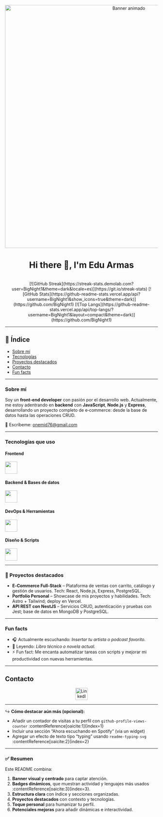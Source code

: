<div align="center">
  <!-- Banner animado -->
  <img src="https://tuservidor/banner.gif" width="800" alt="Banner animado" />
  
  <h1>Hi there 👋, I'm Edu Armas</h1>
  
  <!-- Estadísticas y badges -->
  <br />
  [![GitHub Streak](https://streak-stats.demolab.com?user=BigNight1&theme=dark&locale=es)](https://git.io/streak-stats)
  [![GitHub Stats](https://github-readme-stats.vercel.app/api?username=BigNight1&show_icons=true&theme=dark)](https://github.com/BigNight1)
  [![Top Langs](https://github-readme-stats.vercel.app/api/top-langs/?username=BigNight1&layout=compact&theme=dark)](https://github.com/BigNight1)
</div>

---

## 🧭 Índice
- [Sobre mí](#sobre-mí)
- [Tecnologías](#tecnologías)
- [Proyectos destacados](#proyectos-destacados)
- [Contacto](#contacto)
- [Fun facts](#fun-facts)

---

### Sobre mí
Soy un **front‑end developer** con pasión por el desarrollo web. Actualmente, me estoy adentrando en **backend** con **JavaScript**, **Node.js** y **Express**, desarrollando un proyecto completo de e‑commerce: desde la base de datos hasta las operaciones CRUD.

📧 Escríbeme: [onemid76@gmail.com](mailto:onemid76@gmail.com)

---

### Tecnologías que uso

#### Frontend
<img src="https://skillicons.dev/icons?i=html,css,tailwind,js,ts,react,nextjs,astro,vite" height="40" />

#### Backend & Bases de datos
<img src="https://skillicons.dev/icons?i=nodejs,express,nestjs,postgres,sqlite,mongodb,postman" height="40" />

#### DevOps & Herramientas
<img src="https://skillicons.dev/icons?i=docker,vercel,cloudflare,gcp,firebase,linux,git,github,vscode" height="40" />

#### Diseño & Scripts
<img src="https://skillicons.dev/icons?i=figma,md,bash,powershell" height="40" />

---

### 🚀 Proyectos destacados

- **E‑Commerce Full‑Stack** – Plataforma de ventas con carrito, catálogo y gestión de usuarios. Tech: React, Node.js, Express, PostgreSQL.
- **Portfolio Personal** – Showcase de mis proyectos y habilidades. Tech: Astro + Tailwind; deploy en Vercel.
- **API REST con NestJS** – Servicios CRUD, autenticación y pruebas con Jest; base de datos en MongoDB y PostgreSQL.

---

### Fun facts
- 🎧 Actualmente escuchando: *Insertar tu artista o podcast favorito.*
- 📘 Leyendo: *Libro técnico o novela actual.*
- ⚡ Fun fact: Me encanta automatizar tareas con scripts y mejorar mi productividad con nuevas herramientas.

---

## Contacto
<div align="center">
  <a href="https://www.linkedin.com/in/edu-armas-1a4b16260/" target="_blank">
    <img src="https://skillicons.dev/icons?i=linkedin" height="40" alt="LinkedIn" />
  </a>
</div>

---

↪️ **Cómo destacar aún más (opcional):**
- Añadir un contador de visitas a tu perfil con `github-profile-views-counter` :contentReference[oaicite:1]{index=1}
- Incluir una sección “Ahora escuchando en Spotify” (via un widget)
- Agregar un efecto de texto tipo “typing” usando `readme-typing-svg` :contentReference[oaicite:2]{index=2}

---

### ✅ Resumen
Este README combina:
1. **Banner visual y centrado** para captar atención.
2. **Badges dinámicos**, que muestran actividad y lenguajes más usados :contentReference[oaicite:3]{index=3}.
3. **Estructura clara** con índice y secciones organizadas.
4. **Proyectos destacados** con contexto y tecnologías.
5. **Toque personal** para humanizar tu perfil.
6. **Potenciales mejoras** para añadir dinámicas e interactividad.
